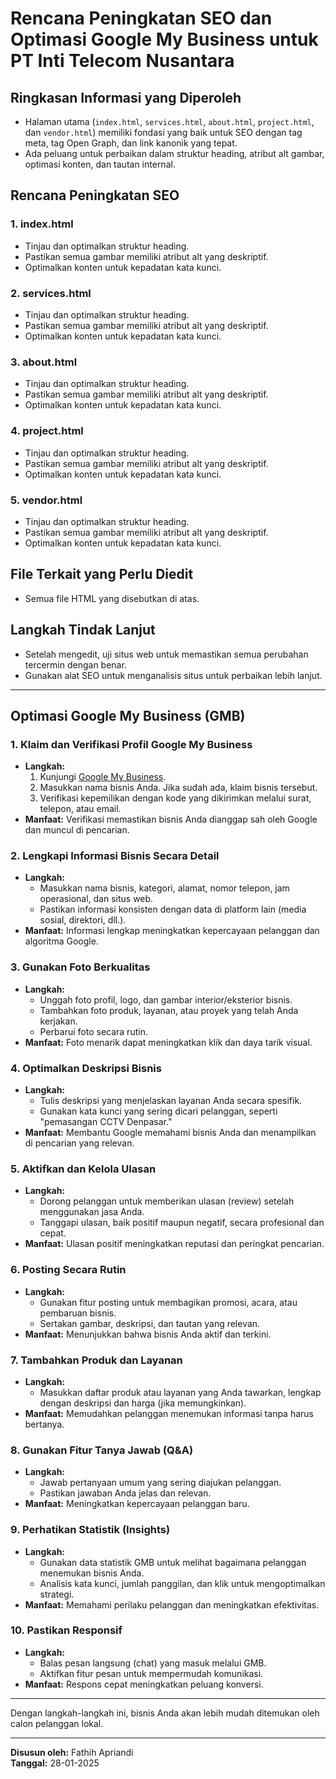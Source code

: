 # Rencana Peningkatan SEO dan Optimasi Google My Business untuk PT Inti Telecom Nusantara

## Ringkasan Informasi yang Diperoleh
- Halaman utama (`index.html`, `services.html`, `about.html`, `project.html`, dan `vendor.html`) memiliki fondasi yang baik untuk SEO dengan tag meta, tag Open Graph, dan link kanonik yang tepat.
- Ada peluang untuk perbaikan dalam struktur heading, atribut alt gambar, optimasi konten, dan tautan internal.

## Rencana Peningkatan SEO

### 1. index.html
- Tinjau dan optimalkan struktur heading.
- Pastikan semua gambar memiliki atribut alt yang deskriptif.
- Optimalkan konten untuk kepadatan kata kunci.

### 2. services.html
- Tinjau dan optimalkan struktur heading.
- Pastikan semua gambar memiliki atribut alt yang deskriptif.
- Optimalkan konten untuk kepadatan kata kunci.

### 3. about.html
- Tinjau dan optimalkan struktur heading.
- Pastikan semua gambar memiliki atribut alt yang deskriptif.
- Optimalkan konten untuk kepadatan kata kunci.

### 4. project.html
- Tinjau dan optimalkan struktur heading.
- Pastikan semua gambar memiliki atribut alt yang deskriptif.
- Optimalkan konten untuk kepadatan kata kunci.

### 5. vendor.html
- Tinjau dan optimalkan struktur heading.
- Pastikan semua gambar memiliki atribut alt yang deskriptif.
- Optimalkan konten untuk kepadatan kata kunci.

## File Terkait yang Perlu Diedit
- Semua file HTML yang disebutkan di atas.

## Langkah Tindak Lanjut
- Setelah mengedit, uji situs web untuk memastikan semua perubahan tercermin dengan benar.
- Gunakan alat SEO untuk menganalisis situs untuk perbaikan lebih lanjut.

---

## Optimasi Google My Business (GMB)

### 1. Klaim dan Verifikasi Profil Google My Business
- **Langkah:**
  1. Kunjungi [Google My Business](https://www.google.com/business/).
  2. Masukkan nama bisnis Anda. Jika sudah ada, klaim bisnis tersebut.
  3. Verifikasi kepemilikan dengan kode yang dikirimkan melalui surat, telepon, atau email.
- **Manfaat:** Verifikasi memastikan bisnis Anda dianggap sah oleh Google dan muncul di pencarian.

### 2. Lengkapi Informasi Bisnis Secara Detail
- **Langkah:**
  - Masukkan nama bisnis, kategori, alamat, nomor telepon, jam operasional, dan situs web.
  - Pastikan informasi konsisten dengan data di platform lain (media sosial, direktori, dll.).
- **Manfaat:** Informasi lengkap meningkatkan kepercayaan pelanggan dan algoritma Google.

### 3. Gunakan Foto Berkualitas
- **Langkah:**
  - Unggah foto profil, logo, dan gambar interior/eksterior bisnis.
  - Tambahkan foto produk, layanan, atau proyek yang telah Anda kerjakan.
  - Perbarui foto secara rutin.
- **Manfaat:** Foto menarik dapat meningkatkan klik dan daya tarik visual.

### 4. Optimalkan Deskripsi Bisnis
- **Langkah:**
  - Tulis deskripsi yang menjelaskan layanan Anda secara spesifik.
  - Gunakan kata kunci yang sering dicari pelanggan, seperti "pemasangan CCTV Denpasar."
- **Manfaat:** Membantu Google memahami bisnis Anda dan menampilkan di pencarian yang relevan.

### 5. Aktifkan dan Kelola Ulasan
- **Langkah:**
  - Dorong pelanggan untuk memberikan ulasan (review) setelah menggunakan jasa Anda.
  - Tanggapi ulasan, baik positif maupun negatif, secara profesional dan cepat.
- **Manfaat:** Ulasan positif meningkatkan reputasi dan peringkat pencarian.

### 6. Posting Secara Rutin
- **Langkah:**
  - Gunakan fitur posting untuk membagikan promosi, acara, atau pembaruan bisnis.
  - Sertakan gambar, deskripsi, dan tautan yang relevan.
- **Manfaat:** Menunjukkan bahwa bisnis Anda aktif dan terkini.

### 7. Tambahkan Produk dan Layanan
- **Langkah:**
  - Masukkan daftar produk atau layanan yang Anda tawarkan, lengkap dengan deskripsi dan harga (jika memungkinkan).
- **Manfaat:** Memudahkan pelanggan menemukan informasi tanpa harus bertanya.

### 8. Gunakan Fitur Tanya Jawab (Q&A)
- **Langkah:**
  - Jawab pertanyaan umum yang sering diajukan pelanggan.
  - Pastikan jawaban Anda jelas dan relevan.
- **Manfaat:** Meningkatkan kepercayaan pelanggan baru.

### 9. Perhatikan Statistik (Insights)
- **Langkah:**
  - Gunakan data statistik GMB untuk melihat bagaimana pelanggan menemukan bisnis Anda.
  - Analisis kata kunci, jumlah panggilan, dan klik untuk mengoptimalkan strategi.
- **Manfaat:** Memahami perilaku pelanggan dan meningkatkan efektivitas.

### 10. Pastikan Responsif
- **Langkah:**
  - Balas pesan langsung (chat) yang masuk melalui GMB.
  - Aktifkan fitur pesan untuk mempermudah komunikasi.
- **Manfaat:** Respons cepat meningkatkan peluang konversi.

---

Dengan langkah-langkah ini, bisnis Anda akan lebih mudah ditemukan oleh calon pelanggan lokal. 

---

**Disusun oleh:** Fathih Apriandi  
**Tanggal:** 28-01-2025
